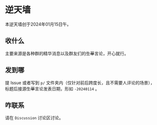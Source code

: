 # 逆天墙

本逆天墙创于2024年01月15日午。

## 收什么

主要来源是各种群的精华消息以及群友们的~~生草~~言论，开心就行。

## 发到哪

提 Issue 或者写到 `p/` 文件夹内（仅针对前后跨度长，且不需要人评论的场景），标题后接源~~生草~~言论发表日期，形如 `-20240114` 。

## 咋联系

请在 `Discussion` 讨论区讨论。
